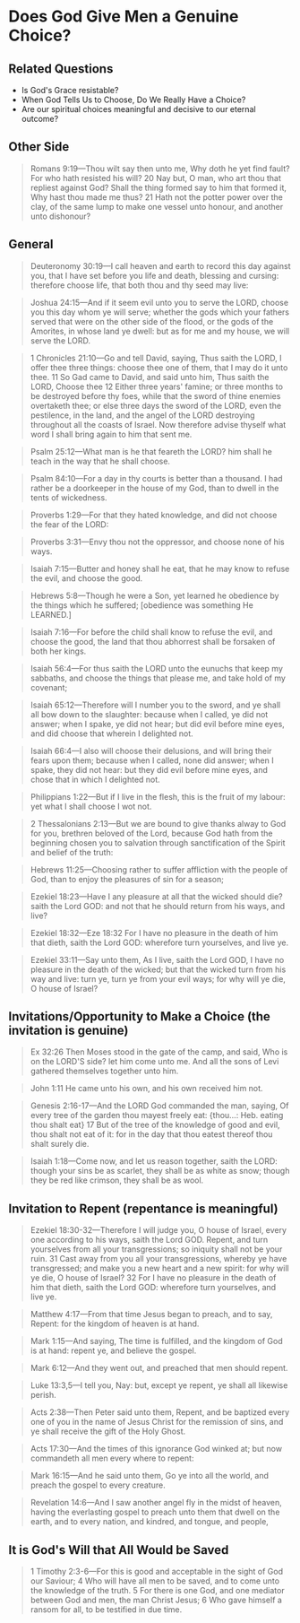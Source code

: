 # Does God Give Men a Genuine Choice?

## Related Questions

- Is God's Grace resistable?
- When God Tells Us to Choose, Do We Really Have a Choice?
- Are our spiritual choices meaningful and decisive to our eternal outcome?

## Other Side

> Romans 9:19&mdash;Thou wilt say then unto me, Why doth he yet find fault? For who hath resisted his will? 20 Nay but, O man, who art thou that repliest against God? Shall the thing formed say to him that formed it, Why hast thou made me thus? 21 Hath not the potter power over the clay, of the same lump to make one vessel unto honour, and another unto dishonour?

## General

> Deuteronomy 30:19&mdash;I call heaven and earth to record this day against you, that I have set before you life and death, blessing and cursing: therefore choose life, that both thou and thy seed may live:
<!-- -->
> Joshua 24:15&mdash;And if it seem evil unto you to serve the LORD, choose you this day whom ye will serve; whether the gods which your fathers served that were on the other side of the flood, or the gods of the Amorites, in whose land ye dwell: but as for me and my house, we will serve the LORD.
<!-- -->
> 1 Chronicles 21:10&mdash;Go and tell David, saying, Thus saith the LORD, I offer thee three things: choose thee one of them, that I may do it unto thee. 11 So Gad came to David, and said unto him, Thus saith the LORD, Choose thee 12 Either three years' famine; or three months to be destroyed before thy foes, while that the sword of thine enemies overtaketh thee; or else three days the sword of the LORD, even the pestilence, in the land, and the angel of the LORD destroying throughout all the coasts of Israel. Now therefore advise thyself what word I shall bring again to him that sent me.
<!-- -->
> Psalm 25:12&mdash;What man is he that feareth the LORD? him shall he teach in the way that he shall choose.
<!-- -->
> Psalm 84:10&mdash;For a day in thy courts is better than a thousand. I had rather be a doorkeeper in the house of my God, than to dwell in the tents of wickedness.
<!-- -->
> Proverbs 1:29&mdash;For that they hated knowledge, and did not choose the fear of the LORD:
<!-- -->
> Proverbs 3:31&mdash;Envy thou not the oppressor, and choose none of his ways.
<!-- -->
> Isaiah 7:15&mdash;Butter and honey shall he eat, that he may know to refuse the evil, and choose the good.
<!-- -->
> Hebrews 5:8&mdash;Though he were a Son, yet learned he obedience by the things which he suffered; [obedience was something He LEARNED.]
<!-- -->
> Isaiah 7:16&mdash;For before the child shall know to refuse the evil, and choose the good, the land that thou abhorrest shall be forsaken of both her kings.
<!-- -->
> Isaiah 56:4&mdash;For thus saith the LORD unto the eunuchs that keep my sabbaths, and choose the things that please me, and take hold of my covenant;
<!-- -->
> Isaiah 65:12&mdash;Therefore will I number you to the sword, and ye shall all bow down to the slaughter: because when I called, ye did not answer; when I spake, ye did not hear; but did evil before mine eyes, and did choose that wherein I delighted not.
<!-- -->
> Isaiah 66:4&mdash;I also will choose their delusions, and will bring their fears upon them; because when I called, none did answer; when I spake, they did not hear: but they did evil before mine eyes, and chose that in which I delighted not.
<!-- -->
> Philippians 1:22&mdash;But if I live in the flesh, this is the fruit of my labour: yet what I shall choose I wot not.
<!-- -->
> 2 Thessalonians 2:13&mdash;But we are bound to give thanks alway to God for you, brethren beloved of the Lord, because God hath from the beginning chosen you to salvation through sanctification of the Spirit and belief of the truth:
<!-- -->
> Hebrews 11:25&mdash;Choosing rather to suffer affliction with the people of God, than to enjoy the pleasures of sin for a season;
<!-- -->
> Ezekiel 18:23&mdash;Have I any pleasure at all that the wicked should die? saith the Lord GOD: and not that he should return from his ways, and live?
<!-- -->
> Ezekiel 18:32&mdash;Eze 18:32 For I have no pleasure in the death of him that dieth, saith the Lord GOD: wherefore turn yourselves, and live ye.
<!-- -->
> Ezekiel 33:11&mdash;Say unto them, As I live, saith the Lord GOD, I have no pleasure in the death of the wicked; but that the wicked turn from his way and live: turn ye, turn ye from your evil ways; for why will ye die, O house of Israel?
<!-- -->
<!-- -->
<!-- -->
## Invitations/Opportunity to Make a Choice (the invitation is genuine)

> Ex 32:26 Then Moses stood in the gate of the camp, and said, Who is on the LORD'S side? let him come unto me. And all the sons of Levi gathered themselves together unto him.
<!-- -->
> John 1:11 He came unto his own, and his own received him not.
<!-- -->
> Genesis 2:16-17&mdash;And the LORD God commanded the man, saying, Of every tree of the garden thou mayest freely eat: {thou&hellip;: Heb. eating thou shalt eat} 17 But of the tree of the knowledge of good and evil, thou shalt not eat of it: for in the day that thou eatest thereof thou shalt surely die. 
<!-- -->
> Isaiah 1:18&mdash;Come now, and let us reason together, saith the LORD: though your sins be as scarlet, they shall be as white as snow; though they be red like crimson, they shall be as wool.
<!-- -->
>
<!-- -->
>
<!-- -->
>
<!-- -->
>
<!-- -->
>
<!-- -->


## Invitation to Repent (repentance is meaningful)

> Ezekiel 18:30-32&mdash;Therefore I will judge you, O house of Israel, every one according to his ways, saith the Lord GOD. Repent, and turn yourselves from all your transgressions; so iniquity shall not be your ruin. 31 Cast away from you all your transgressions, whereby ye have transgressed; and make you a new heart and a new spirit: for why will ye die, O house of Israel? 32 For I have no pleasure in the death of him that dieth, saith the Lord GOD: wherefore turn yourselves, and live ye.
<!-- -->
> Matthew 4:17&mdash;From that time Jesus began to preach, and to say, Repent: for the kingdom of heaven is at hand.
<!-- -->
> Mark 1:15&mdash;And saying, The time is fulfilled, and the kingdom of God is at hand: repent ye, and believe the gospel.
<!-- -->
> Mark 6:12&mdash;And they went out, and preached that men should repent.
<!-- -->
> Luke 13:3,5&mdash;I tell you, Nay: but, except ye repent, ye shall all likewise perish.
<!-- -->
> Acts 2:38&mdash;Then Peter said unto them, Repent, and be baptized every one of you in the name of Jesus Christ for the remission of sins, and ye shall receive the gift of the Holy Ghost.
<!-- -->
> Acts 17:30&mdash;And the times of this ignorance God winked at; but now commandeth all men every where to repent:
<!-- -->
> Mark 16:15&mdash;And he said unto them, Go ye into all the world, and preach the gospel to every creature.
<!-- -->
> Revelation 14:6&mdash;And I saw another angel fly in the midst of heaven, having the everlasting gospel to preach unto them that dwell on the earth, and to every nation, and kindred, and tongue, and people,
<!-- -->
>
<!-- -->
>
<!-- -->

## It is God's Will that All Would be Saved

> 1 Timothy 2:3-6&mdash;For this is good and acceptable in the sight of God our Saviour; 4 Who will have all men to be saved, and to come unto the knowledge of the truth. 5 For there is one God, and one mediator between God and men, the man Christ Jesus; 6 Who gave himself a ransom for all, to be testified in due time.
<!-- -->
>
<!-- -->
>

